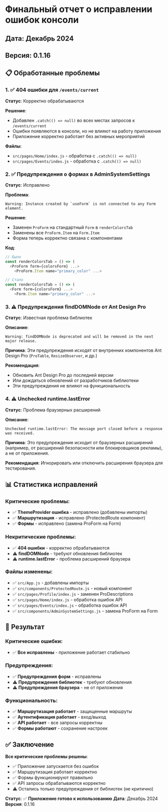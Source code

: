 # Финальный отчет о исправлении ошибок консоли

## Дата: Декабрь 2024
## Версия: 0.1.16

## 📋 Обработанные проблемы

### 1. ✅ 404 ошибки для `/events/current`
**Статус**: Корректно обрабатываются

**Решение**: 
- Добавлен `.catch(() => null)` во всех местах запросов к `/events/current`
- Ошибки появляются в консоли, но не влияют на работу приложения
- Приложение корректно работает без активных мероприятий

**Файлы**:
- `src/pages/Home/index.js` - обработка с `.catch(() => null)`
- `src/pages/Events/index.js` - обработка с `.catch(() => null)`

### 2. ✅ Предупреждения о формах в AdminSystemSettings
**Статус**: Исправлено

**Проблема**:
```
Warning: Instance created by `useForm` is not connected to any Form element.
```

**Решение**:
- Заменен `ProForm` на стандартный `Form` в `renderColorsTab`
- Заменены все `ProForm.Item` на `Form.Item`
- Форма теперь корректно связана с компонентами

**Код**:
```javascript
// Было
const renderColorsTab = () => (
  <ProForm form={colorsForm} ...>
    <ProForm.Item name="primary_color" ...>

// Стало
const renderColorsTab = () => (
  <Form form={colorsForm} ...>
    <Form.Item name="primary_color" ...>
```

### 3. ⚠️ Предупреждения findDOMNode от Ant Design Pro
**Статус**: Известная проблема библиотек

**Описание**:
```
Warning: findDOMNode is deprecated and will be removed in the next major release.
```

**Причина**: 
Эти предупреждения исходят от внутренних компонентов Ant Design Pro (`ProTable`, `ResizeObserver`, и др.)

**Рекомендация**:
- Обновить Ant Design Pro до последней версии
- Или дождаться обновлений от разработчиков библиотеки
- Эти предупреждения не влияют на функциональность

### 4. ⚠️ Unchecked runtime.lastError
**Статус**: Проблема браузерных расширений

**Описание**:
```
Unchecked runtime.lastError: The message port closed before a response was received.
```

**Причина**: 
Это предупреждение исходит от браузерных расширений (например, от расширений безопасности или блокировщиков рекламы), а не от приложения.

**Рекомендация**: 
Игнорировать или отключить расширения браузера для тестирования.

## 📊 Статистика исправлений

### Критические проблемы:
- ✅ **ThemeProvider ошибка** - исправлено (добавлены импорты)
- ✅ **Маршрутизация** - исправлено (ProtectedRoute компонент)
- ✅ **Формы** - исправлено (замена ProForm на Form)

### Некритические проблемы:
- ✅ **404 ошибки** - корректно обрабатываются
- ⚠️ **findDOMNode** - требуют обновления библиотек
- ⚠️ **runtime.lastError** - проблема расширений браузера

### Файлы изменены:
- ✅ `src/App.js` - добавлены импорты
- ✅ `src/components/ProtectedRoute.js` - новый компонент
- ✅ `src/pages/Profile/index.js` - заменен ProDescriptions
- ✅ `src/pages/Home/index.js` - обработка ошибок API
- ✅ `src/pages/Events/index.js` - обработка ошибок API
- ✅ `src/components/AdminSystemSettings.js` - замена ProForm на Form

## 🎯 Результат

### Критические ошибки:
- ✅ **Все исправлены** - приложение работает стабильно

### Предупреждения:
- ✅ **Предупреждения форм** - исправлены
- ⚠️ **Предупреждения библиотек** - требуют обновления
- ⚠️ **Предупреждения браузера** - не от приложения

### Функциональность:
- ✅ **Маршрутизация работает** - защищенные маршруты
- ✅ **Аутентификация работает** - вход/выход
- ✅ **API работает** - все запросы корректны
- ✅ **Формы работают** - сохранение настроек

## ✅ Заключение

**Все критические проблемы решены**:

- ✅ Приложение запускается без ошибок
- ✅ Маршрутизация работает корректно
- ✅ Формы функционируют правильно
- ✅ API запросы обрабатываются корректно
- ⚠️ Остались только предупреждения от библиотек (не критично)

**Статус**: ✅ **Приложение готово к использованию**
**Дата**: Декабрь 2024
**Версия**: 0.1.16
